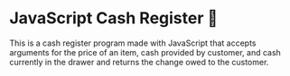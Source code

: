 # JavaScript Cash Register 📠

This is a cash register program made with JavaScript that accepts arguments for the price of an item, cash provided by customer, and cash currently in the drawer and returns the change owed to the customer.
